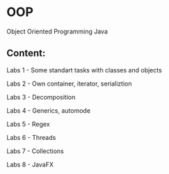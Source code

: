 # OOP
Object Oriented Programming Java

## Content:
Labs 1 - Some standart tasks with classes and objects

Labs 2 - Own container, iterator, serializtion

Labs 3 - Decomposition

Labs 4 - Generics, automode

Labs 5 - Regex

Labs 6 - Threads

Labs 7 - Collections

Labs 8 - JavaFX
